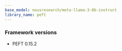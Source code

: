 ```yaml
---
base_model: nousresearch/meta-llama-3-8b-instruct
library_name: peft
---
```

### Framework versions

- PEFT 0.15.2
